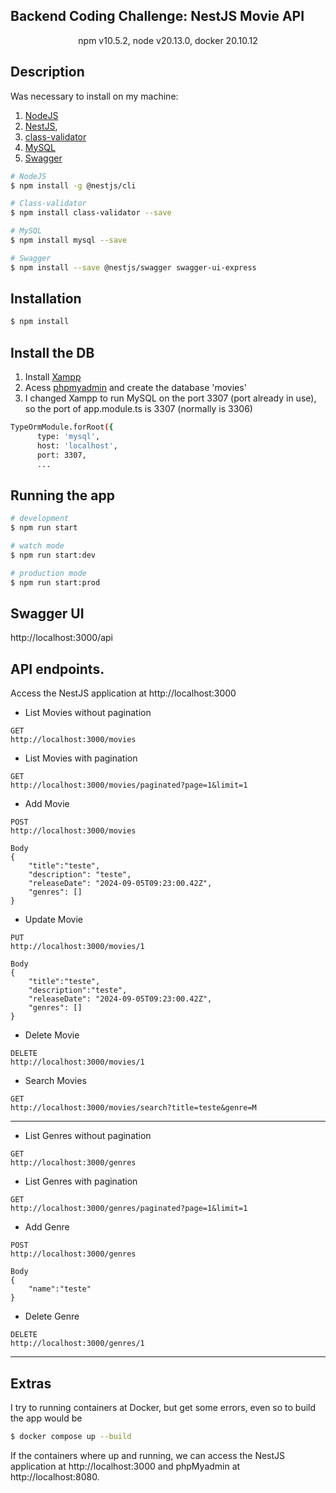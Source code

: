 ## Backend Coding Challenge: NestJS Movie API

<p align="center">
  npm v10.5.2, node v20.13.0, docker 20.10.12
</p>

## Description
Was necessary to install on my machine:
1. [NodeJS](https://nodejs.org/en/)
2.  [NestJS](https://nestjs.com/), 
3.  [class-validator](https://www.npmjs.com/package/class-validator)
4.  [MySQL](https://docs.nestjs.com/techniques/database)
5.  [Swagger](https://docs.nestjs.com/openapi/introduction)

```bash
# NodeJS
$ npm install -g @nestjs/cli

# Class-validator
$ npm install class-validator --save

# MySQL
$ npm install mysql --save

# Swagger
$ npm install --save @nestjs/swagger swagger-ui-express
```

## Installation
```bash
$ npm install
```

## Install the DB
1. Install [Xampp](https://www.apachefriends.org/download.html)
2. Acess [phpmyadmin](http://localhost/phpmyadmin/) and create the database 'movies'
3. I changed Xampp to run MySQL on the port 3307 (port already in use), so the port of app.module.ts is 3307 (normally is 3306)
```bash
TypeOrmModule.forRoot({
      type: 'mysql',
      host: 'localhost',
      port: 3307,
      ...
```

   
## Running the app
```bash
# development
$ npm run start

# watch mode
$ npm run start:dev

# production mode
$ npm run start:prod
```
## Swagger UI
http://localhost:3000/api

## API endpoints.
Access the NestJS application at http://localhost:3000

- List Movies without pagination
```
GET
http://localhost:3000/movies
```
- List Movies  with pagination
```
GET
http://localhost:3000/movies/paginated?page=1&limit=1
```

- Add Movie
```
POST
http://localhost:3000/movies

Body
{
    "title":"teste",
    "description": "teste",
    "releaseDate": "2024-09-05T09:23:00.42Z",
    "genres": []
}
```
- Update Movie
```
PUT
http://localhost:3000/movies/1

Body
{
    "title":"teste",
    "description":"teste",
    "releaseDate": "2024-09-05T09:23:00.42Z",
    "genres": []
}
```
- Delete Movie
```
DELETE
http://localhost:3000/movies/1
```
- Search Movies
```
GET
http://localhost:3000/movies/search?title=teste&genre=M
```
---------------------
- List Genres without pagination
```
GET
http://localhost:3000/genres
```

- List Genres with pagination
```
GET
http://localhost:3000/genres/paginated?page=1&limit=1
```
- Add Genre
```
POST
http://localhost:3000/genres

Body
{
    "name":"teste"
}
```
- Delete Genre
```
DELETE
http://localhost:3000/genres/1
```
---------------------
## Extras 
I try to running containers at Docker, but get some errors, even so to build the app would be
```bash
$ docker compose up --build
```

If the containers where up and running, we can access the NestJS application at http://localhost:3000 and phpMyadmin at http://localhost:8080.

